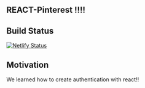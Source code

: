 ## REACT-Pinterest !!!! 


## Build Status 
[![Netlify Status](https://api.netlify.com/api/v1/badges/eaf3b648-d5bb-4707-94b8-ba067277aec6/deploy-status)](https://jons-react-pinterest.netlify.app)


## Motivation 
We learned how to create authentication with react!!
